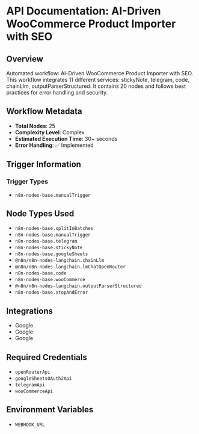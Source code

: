 # API Documentation: AI-Driven WooCommerce Product Importer with SEO

## Overview
Automated workflow: AI-Driven WooCommerce Product Importer with SEO. This workflow integrates 11 different services: stickyNote, telegram, code, chainLlm, outputParserStructured. It contains 20 nodes and follows best practices for error handling and security.

## Workflow Metadata
- **Total Nodes**: 25
- **Complexity Level**: Complex
- **Estimated Execution Time**: 30+ seconds
- **Error Handling**: ✅ Implemented

## Trigger Information
### Trigger Types
- `n8n-nodes-base.manualTrigger`

## Node Types Used
- `n8n-nodes-base.splitInBatches`
- `n8n-nodes-base.manualTrigger`
- `n8n-nodes-base.telegram`
- `n8n-nodes-base.stickyNote`
- `n8n-nodes-base.googleSheets`
- `@n8n/n8n-nodes-langchain.chainLlm`
- `@n8n/n8n-nodes-langchain.lmChatOpenRouter`
- `n8n-nodes-base.code`
- `n8n-nodes-base.wooCommerce`
- `@n8n/n8n-nodes-langchain.outputParserStructured`
- `n8n-nodes-base.stopAndError`

## Integrations
- Google
- Google
- Google

## Required Credentials
- `openRouterApi`
- `googleSheetsOAuth2Api`
- `telegramApi`
- `wooCommerceApi`

## Environment Variables
- `WEBHOOK_URL`
